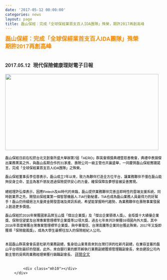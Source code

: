 ```yaml
---
date: '2017-05-12 00:00:00'
categories: news
layout: page
title: 磊山保經：完成「全球保經業首支百人IDA團隊」殊榮，期許2017再創高峰
---
```


<div class="text">
			<div>
	<h1 style="border: 0px none; margin: 0px; outline: none 0px; padding: 0px; font-stretch: normal; font-size: 30px; line-height: 1.3; font-family: 微软雅黑, 黑体, &quot;helvetica neue&quot;, &quot;lucida grande&quot;, Arial, PMingLiU, &quot;Trebuchet MS&quot;, Helvetica, Verdana, sans-serif; color: rgb(49, 49, 51); width: 630px;">
		<span style="color:#ff8c00;"><span style="font-size:18px;"><strong>磊山保經：完成「全球保經業首支百人IDA團隊」殊榮 </strong></span></span></h1>
	<h1 style="border: 0px none; margin: 0px; outline: none 0px; padding: 0px; font-stretch: normal; font-size: 30px; line-height: 1.3; font-family: 微软雅黑, 黑体, &quot;helvetica neue&quot;, &quot;lucida grande&quot;, Arial, PMingLiU, &quot;Trebuchet MS&quot;, Helvetica, Verdana, sans-serif; color: rgb(49, 49, 51); width: 630px;">
		<span style="color:#ff8c00;"><span style="font-size:18px;"><strong>期許2017再創高峰</strong></span></span></h1>
	<h1 style="border: 0px none; margin: 0px; outline: none 0px; padding: 0px; font-stretch: normal; font-size: 30px; line-height: 1.3; font-family: 微软雅黑, 黑体, &quot;helvetica neue&quot;, &quot;lucida grande&quot;, Arial, PMingLiU, &quot;Trebuchet MS&quot;, Helvetica, Verdana, sans-serif; color: rgb(49, 49, 51); width: 630px;">
		<br>
		<span style="font-size: 16px;">2017.05.12 &nbsp;</span><span style="font-size:16px;">現代保險健康理財電子日報</span></h1>
	<div>
		&nbsp;</div>
	<div>
		<img alt="" src="http://lsapp.leishan.com.tw/UserFiles/images/20170510%E7%A3%8A%E5%B1%B1%E6%96%B0%E8%81%9E%E7%A8%BF%E5%9C%96%282%29.jpg" style="width: 490px; height: 244px;"><br>
		<p style="color: rgb(0, 0, 0); font-family: Arial, &quot;Microsoft JhengHei&quot;, sans-serif; font-size: 16px;">
			<span style="font-size:11px;">磊山保經日前在松菸台北文創會所盛大舉辦第7屆「HERO」群英會頒獎典禮暨慈善晚會，典禮中表揚傑出業務菁英之外，與磊山長期合作的31家產、壽險公司一級主管也共襄盛舉，一同慶賀磊山保經實踐諾言，完成「全球保經業首支百人IDA團隊」之殊榮。&nbsp;<br>
			&nbsp;&nbsp;<br>
			磊山保經董事長李佳蓉表示，磊山成立7年以來，致力為夥伴打造全方位平台，讓業務夥伴不僅在磊山能夠安身立命，並且為客戶朋友透過保險提供安心的力量，確保保障及夢想皆被妥善實現。</span></p>
		<p style="color: rgb(0, 0, 0); font-family: Arial, &quot;Microsoft JhengHei&quot;, sans-serif; font-size: 16px;">
			<span style="font-size:11px;">總經理許弘偉表示，因應Fintech及AI時代的來臨，磊山提供業務夥伴完善且即時性的雲端支援系統，同時創業界之先，開發出保經業第一個智慧機器人-TIA行動秘書，TIA也成為磊山業務人員最得力的好幫手！磊山仍持續挹注大量資金開發雲端及資訊系統，希望能掌握時代趨勢，為業務夥伴在壽險事業發展上創造更多價值。&nbsp;<br>
			&nbsp;<br>
			磊山保經於2016年榮獲國家品牌玉山獎「傑出企業獎」及「傑出企業領導人獎」、金炬獎十大績優企業獎、保險信望愛及台灣專案管理標竿企業獎等12項大獎，過去七年來共計榮獲59項國內外大獎，其中2016年首度榮獲台灣專案管理標竿企業獎，與中華電信、台灣高鐵等企業同台獲此殊榮。2017年又旋即獲頒「保險龍鳳獎」，成為大學生最嚮往加入的保險經紀人公司。&nbsp;<br>
			&nbsp;</span></p>
		<span style="font-size:11px;"><span style="color: rgb(0, 0, 0); font-family: Arial, &quot;Microsoft JhengHei&quot;, sans-serif;">本屆磊山群英會會長是杜新月業務副總，隻身從山東青島來到台灣打拼的杜新月副總，在兼容並蓄的磊山平台得到最好的發展。此外，來自銀行業的鄭芳齡執行業務副總獲頒管理職副會長，來自建設公司內勤主管的吳珮筠業務經理榮獲行銷職副會長。</span><span style="color: rgb(0, 0, 0); font-family: Arial, &quot;Microsoft JhengHei&quot;, sans-serif;">&nbsp;</span><font face="Microsoft Jhenghei, Verdana, Arial, PMingLiU, sans-serif" style="font-size: 9pt;"><a href="http://www.rmim.com.tw/news-detail-15540_63f85dd71e2b437c6c3cdb325a0725546a0b6cd8">詳閱全文</a></font></span></div>
</div>
<div>
	&nbsp;</div>

			<div class="mh10"></div>
		</div>